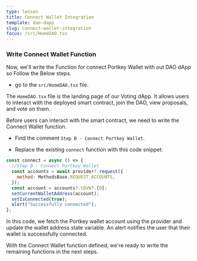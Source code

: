```yaml
---
type: lesson
title: Connect Wallet Integration
template: dao-dapp
slug: connect-wallet-integration
focus: /src/HomeDAO.tsx
---
```


### Write Connect Wallet Function

Now, we'll write the Function for connect Portkey Wallet with out DAO dApp so Follow the Below steps.

- go to the `src/HomeDAO.tsx` file.

The `HomeDAO.tsx` file is the landing page of our Voting dApp. It allows users to interact with the deployed smart contract, join the DAO, view proposals, and vote on them.

Before users can interact with the smart contract, we need to write the Connect Wallet function.

- Find the comment `Step B - Connect Portkey Wallet`.

- Replace the existing `connect` function with this code snippet:

```javascript title="src/HomeDAO.ts" add={3-9}
const connect = async () => {
  //Step B - Connect Portkey Wallet
  const accounts = await provider?.request({
    method: MethodsBase.REQUEST_ACCOUNTS,
  });
  const account = accounts?.tDVW?.[0];
  setCurrentWalletAddress(account);
  setIsConnected(true);
  alert("Successfully connected");
};
```

In this code, we fetch the Portkey wallet account using the provider and update the wallet address state variable. An alert notifies the user that their wallet is successfully connected.

With the Connect Wallet function defined, we're ready to write the remaining functions in the next steps.